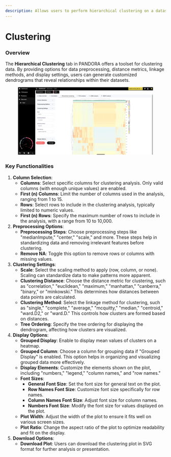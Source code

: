 ```yaml
---
description: Allows users to perform hierarchical clustering on a dataset.
---
```


# Clustering

### **Overview**

The **Hierarchical Clustering** tab in PANDORA offers a toolset for clustering data. By providing options for data preprocessing, distance metrics, linkage methods, and display settings, users can generate customized dendrograms that reveal relationships within their datasets.&#x20;

<figure><img src="../../.gitbook/assets/discovery-clustering.png" alt=""><figcaption></figcaption></figure>

### **Key Functionalities**

1. **Column Selection**:
   * **Columns**: Select specific columns for clustering analysis. Only valid columns (with enough unique values) are enabled.
   * **First (n) Columns**: Limit the number of columns used in the analysis, ranging from 1 to 15.
   * **Rows**: Select rows to include in the clustering analysis, typically limited to numeric values.
   * **First (n) Rows**: Specify the maximum number of rows to include in the analysis, with a range from 10 to 10,000.
2. **Preprocessing Options**:
   * **Preprocessing Steps**: Choose preprocessing steps like "medianImpute," "center," "scale," and more. These steps help in standardizing data and removing irrelevant features before clustering.
   * **Remove NA**: Toggle this option to remove rows or columns with missing values.
3. **Clustering Settings**:
   * **Scale**: Select the scaling method to apply (row, column, or none). Scaling can standardize data to make patterns more apparent.
   * **Clustering Distance**: Choose the distance metric for clustering, such as "correlation," "euclidean," "maximum," "manhattan," "canberra," "binary," or "minkowski." This determines how distances between data points are calculated.
   * **Clustering Method**: Select the linkage method for clustering, such as "single," "complete," "average," "mcquitty," "median," "centroid," "ward.D2," or "ward.D." This controls how clusters are formed based on distances.
   * **Tree Ordering**: Specify the tree ordering for displaying the dendrogram, affecting how clusters are visualized.
4. **Display Options**:
   * **Grouped Display**: Enable to display mean values of clusters on a heatmap.
   * **Grouped Column**: Choose a column for grouping data if "Grouped Display" is enabled. This option helps in organizing and visualizing grouped data more effectively.
   * **Display Elements**: Customize the elements shown on the plot, including "numbers," "legend," "column names," and "row names."
   * **Font Sizes**:
     * **General Font Size**: Set the font size for general text on the plot.
     * **Row Names Font Size**: Customize font size specifically for row names.
     * **Column Names Font Size**: Adjust font size for column names.
     * **Numbers Font Size**: Modify the font size for values displayed on the plot.
   * **Plot Width**: Adjust the width of the plot to ensure it fits well on various screen sizes.
   * **Plot Ratio**: Change the aspect ratio of the plot to optimize readability and fit on the display.
5. **Download Options**:
   * **Download Plot**: Users can download the clustering plot in SVG format for further analysis or presentation.

